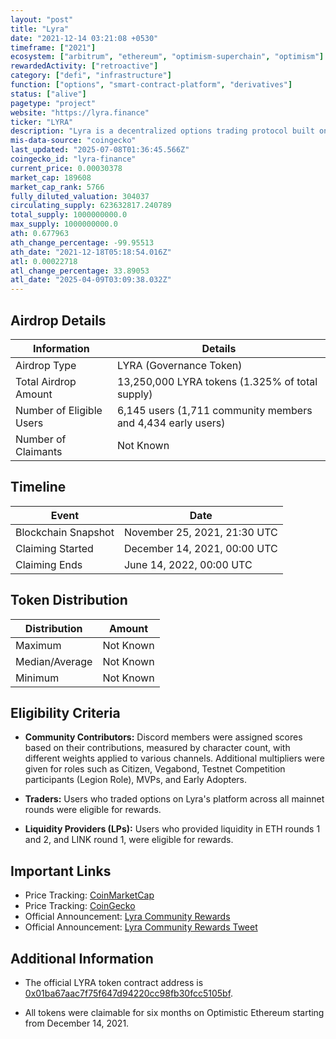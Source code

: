 ```yaml
---
layout: "post"
title: "Lyra"
date: "2021-12-14 03:21:08 +0530"
timeframe: ["2021"]
ecosystem: ["arbitrum", "ethereum", "optimism-superchain", "optimism"]
rewardedActivity: ["retroactive"]
category: ["defi", "infrastructure"]
function: ["options", "smart-contract-platform", "derivatives"]
status: ["alive"]
pagetype: "project"
website: "https://lyra.finance"
ticker: "LYRA"
description: "Lyra is a decentralized options trading protocol built on the Optimism layer-2 scaling solution for Ethereum."
mis-data-source: "coingecko"
last_updated: "2025-07-08T01:36:45.566Z"
coingecko_id: "lyra-finance"
current_price: 0.00030378
market_cap: 189608
market_cap_rank: 5766
fully_diluted_valuation: 304037
circulating_supply: 623632817.240789
total_supply: 1000000000.0
max_supply: 1000000000.0
ath: 0.677963
ath_change_percentage: -99.95513
ath_date: "2021-12-18T05:18:54.016Z"
atl: 0.00022718
atl_change_percentage: 33.89053
atl_date: "2025-04-09T03:09:38.032Z"
---
```


## Airdrop Details

| Information              | Details                                                     |
| ------------------------ | ----------------------------------------------------------- |
| Airdrop Type             | LYRA (Governance Token)                                     |
| Total Airdrop Amount     | 13,250,000 LYRA tokens (1.325% of total supply)             |
| Number of Eligible Users | 6,145 users (1,711 community members and 4,434 early users) |
| Number of Claimants      | Not Known                                                   |

## Timeline

| Event               | Date                         |
| ------------------- | ---------------------------- |
| Blockchain Snapshot | November 25, 2021, 21:30 UTC |
| Claiming Started    | December 14, 2021, 00:00 UTC |
| Claiming Ends       | June 14, 2022, 00:00 UTC     |

## Token Distribution

| Distribution   | Amount    |
| -------------- | --------- |
| Maximum        | Not Known |
| Median/Average | Not Known |
| Minimum        | Not Known |

## Eligibility Criteria

- **Community Contributors:** Discord members were assigned scores based on their contributions, measured by character count, with different weights applied to various channels. Additional multipliers were given for roles such as Citizen, Vegabond, Testnet Competition participants (Legion Role), MVPs, and Early Adopters.

- **Traders:** Users who traded options on Lyra's platform across all mainnet rounds were eligible for rewards.

- **Liquidity Providers (LPs):** Users who provided liquidity in ETH rounds 1 and 2, and LINK round 1, were eligible for rewards.

## Important Links

- Price Tracking: [CoinMarketCap](https://coinmarketcap.com/currencies/lyra-finance/)
- Price Tracking: [CoinGecko](https://www.coingecko.com/en/coins/lyra-finance)
- Official Announcement: [Lyra Community Rewards](https://blog.lyra.finance/lyra-community-rewards/)
- Official Announcement: [Lyra Community Rewards Tweet](https://x.com/derivexyz/status/1466222054915522566)
## Additional Information

- The official LYRA token contract address is [0x01ba67aac7f75f647d94220cc98fb30fcc5105bf](https://etherscan.io/token/0x01ba67aac7f75f647d94220cc98fb30fcc5105bf).

- All tokens were claimable for six months on Optimistic Ethereum starting from December 14, 2021.